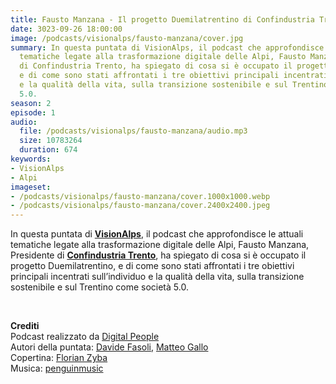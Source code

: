 ```yaml
---
title: Fausto Manzana - Il progetto Duemilatrentino di Confindustria Trento @Trento
date: 3023-09-26 18:00:00
image: /podcasts/visionalps/fausto-manzana/cover.jpg
summary: In questa puntata di VisionAlps, il podcast che approfondisce le attuali
  tematiche legate alla trasformazione digitale delle Alpi, Fausto Manzana, Presidente
  di Confindustria Trento, ha spiegato di cosa si è occupato il progetto Duemilatrentino,
  e di come sono stati affrontati i tre obiettivi principali incentrati sull’individuo
  e la qualità della vita, sulla transizione sostenibile e sul Trentino come società
  5.0.
season: 2
episode: 1
audio:
  file: /podcasts/visionalps/fausto-manzana/audio.mp3
  size: 10783264
  duration: 674
keywords:
- VisionAlps
- Alpi
imageset:
- /podcasts/visionalps/fausto-manzana/cover.1000x1000.webp
- /podcasts/visionalps/fausto-manzana/cover.2400x2400.jpeg
---
```


In questa puntata di **[VisionAlps](https://www.visionalps.com/)**, il podcast che approfondisce le attuali tematiche legate alla trasformazione digitale delle Alpi, Fausto Manzana, Presidente di [**Confindustria Trento**](https://www.confindustria.tn.it/it), ha spiegato di cosa si è occupato il progetto Duemilatrentino, e di come sono stati affrontati i tre obiettivi principali incentrati sull’individuo e la qualità della vita, sulla transizione sostenibile e sul Trentino come società 5.0.

<br>

**Crediti**<br>
Podcast realizzato da [Digital People](https://w3id.org/digitalpeople)<br>
Autori della puntata: [Davide Fasoli](https://www.linkedin.com/in/davide-fasoli-2b3246179/), [Matteo Gallo](https://www.linkedin.com/in/matteo-gallo-4a5ab31a8/)<br>
Copertina: [Florian Zyba](https://www.linkedin.com/in/florian-zyba/)<br>
Musica: [penguinmusic](https://pixabay.com/users/penguinmusic-24940186/)
